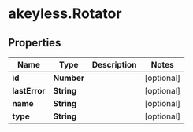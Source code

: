 # akeyless.Rotator

## Properties

Name | Type | Description | Notes
------------ | ------------- | ------------- | -------------
**id** | **Number** |  | [optional] 
**lastError** | **String** |  | [optional] 
**name** | **String** |  | [optional] 
**type** | **String** |  | [optional] 


